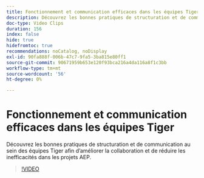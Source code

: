 ```yaml
---
title: Fonctionnement et communication efficaces dans les équipes Tiger
description: Découvrez les bonnes pratiques de structuration et de communication au sein des équipes Tiger afin d’améliorer la collaboration et de réduire les inefficacités dans les projets AEP.
doc-type: Video Clips
duration: 156
index: false
hide: true
hidefromtoc: true
recommendations: noCatalog, noDisplay
exl-id: 90fa888f-006b-47c7-9fa5-3ba815e80ff1
source-git-commit: 90671959b653e120f93bca216a4da116a8f1c3bb
workflow-type: tm+mt
source-wordcount: '56'
ht-degree: 0%

---
```


# Fonctionnement et communication efficaces dans les équipes Tiger

Découvrez les bonnes pratiques de structuration et de communication au sein des équipes Tiger afin d’améliorer la collaboration et de réduire les inefficacités dans les projets AEP.

<!-- 62_S926_3442625_155_how-to-operate-and-communicate-effectively-in-tiger-teams -->
>[!VIDEO](https://video.tv.adobe.com/v/3458270/?learn=on&enablevpops=true)
